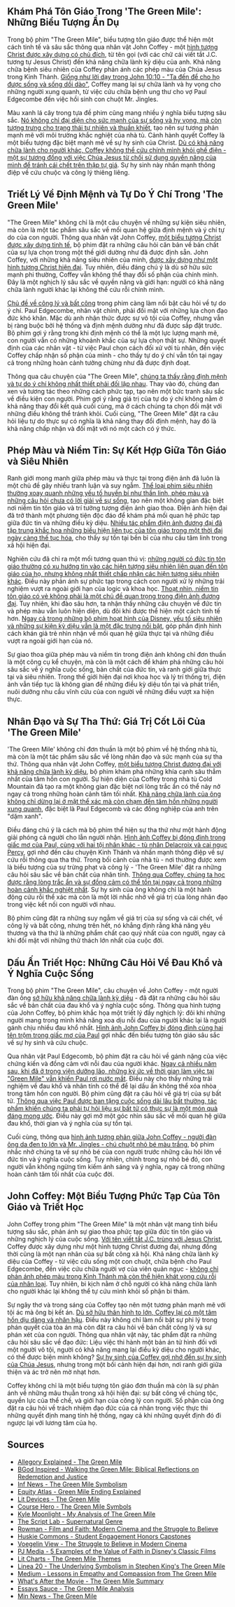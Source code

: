 ## Khám Phá Tôn Giáo Trong 'The Green Mile': Những Biểu Tượng Ẩn Dụ

Trong bộ phim "The Green Mile", biểu tượng tôn giáo được thể hiện một cách tinh tế và sâu sắc thông qua nhân vật John Coffey - một [hình tượng Christ được xây dựng có chủ đích](https://allegoryexplained.com/the-green-mile/), từ tên gọi (với các chữ cái viết tắt J.C. tương tự Jesus Christ) đến khả năng chữa lành kỳ diệu của anh. Khả năng chữa bệnh siêu nhiên của Coffey phản ánh các phép màu của Chúa Jesus trong Kinh Thánh. [Giống như lời dạy trong John 10:10 - "Ta đến để cho họ được sống và sống dồi dào"](https://bgodinspired.com/index.php/entertainment/movies/walking-the-green-mile-biblical-reflections-on-redemption-and-justice/), Coffey mang lại sự chữa lành và hy vọng cho những người xung quanh, từ việc cứu chữa bệnh ung thư cho vợ Paul Edgecombe đến việc hồi sinh con chuột Mr. Jingles.

Màu xanh lá cây trong tựa đề phim cũng mang nhiều ý nghĩa biểu tượng sâu sắc. [Nó không chỉ đại diện cho sức mạnh của sự sống và hy vọng, mà còn tượng trưng cho trạng thái tự nhiên và thuần khiết](https://inf.news/en/entertainment/231d10a0e5d40f4f042a2ff734fe0064.html), tạo nên sự tương phản mạnh mẽ với môi trường khắc nghiệt của nhà tù. Cảnh hành quyết Coffey là một biểu tượng đặc biệt mạnh mẽ về sự hy sinh của Christ. [Dù có khả năng chữa lành cho người khác, Coffey không thể cứu chính mình khỏi ghế điện - một sự tương đồng với việc Chúa Jesus từ chối sử dụng quyền năng của mình để tránh cái chết trên thập tự giá](https://equityatlas.org/green-mile-ending-explained/). Sự hy sinh này nhấn mạnh thông điệp về cứu chuộc và công lý thiêng liêng.

## Triết Lý Về Định Mệnh và Tự Do Ý Chí Trong 'The Green Mile'

"The Green Mile" không chỉ là một câu chuyện về những sự kiện siêu nhiên, mà còn là một tác phẩm sâu sắc về mối quan hệ giữa định mệnh và ý chí tự do của con người. Thông qua nhân vật John Coffey, [một biểu tượng Christ được xây dựng tinh tế](https://allegoryexplained.com/the-green-mile/), bộ phim đặt ra những câu hỏi căn bản về bản chất của sự lựa chọn trong một thế giới dường như đã được định sẵn. John Coffey, với những khả năng siêu nhiên của mình, [được xây dựng như một hình tượng Christ hiện đại](https://www.coursehero.com/lit/The-Green-Mile/symbols/). Tuy nhiên, điều đáng chú ý là dù sở hữu sức mạnh phi thường, Coffey vẫn không thể thay đổi số phận của chính mình. Đây là một nghịch lý sâu sắc về quyền năng và giới hạn: người có khả năng chữa lành người khác lại không thể cứu rỗi chính mình.

[Chủ đề về công lý và bất công](https://litdevices.com/literature/green-mile/) trong phim càng làm nổi bật câu hỏi về tự do ý chí. Paul Edgecombe, nhân vật chính, phải đối mặt với những lựa chọn đạo đức khó khăn. Mặc dù anh nhận thức được sự vô tội của Coffey, nhưng vẫn bị ràng buộc bởi hệ thống và định mệnh dường như đã được sắp đặt trước. Bộ phim gợi ý rằng trong khi định mệnh có thể là một lực lượng mạnh mẽ, con người vẫn có những khoảnh khắc của sự lựa chọn thật sự. Những quyết định của các nhân vật - từ việc Paul chọn cách đối xử với tù nhân, đến việc Coffey chấp nhận số phận của mình - cho thấy tự do ý chí vẫn tồn tại ngay cả trong những hoàn cảnh tưởng chừng như đã được định đoạt.

Thông qua câu chuyện của "The Green Mile", [chúng ta thấy rằng định mệnh và tự do ý chí không nhất thiết phải đối lập nhau](https://kylemoonlight.wordpress.com/2019/07/02/my-analysis-of-the-green-mile/). Thay vào đó, chúng đan xen và tương tác theo những cách phức tạp, tạo nên một bức tranh sâu sắc về điều kiện con người. Phim gợi ý rằng giá trị của tự do ý chí không nằm ở khả năng thay đổi kết quả cuối cùng, mà ở cách chúng ta chọn đối mặt với những điều không thể tránh khỏi. Cuối cùng, "The Green Mile" đặt ra câu hỏi liệu tự do thực sự có nghĩa là khả năng thay đổi định mệnh, hay đó là khả năng chấp nhận và đối mặt với nó một cách có ý thức.

## Phép Màu và Niềm Tin: Sự Kết Hợp Giữa Tôn Giáo và Siêu Nhiên

Ranh giới mong manh giữa phép màu và thực tại trong điện ảnh đã luôn là một chủ đề gây nhiều tranh luận và suy ngẫm. [Thể loại phim siêu nhiên thường xoay quanh những yếu tố huyền bí như thần linh, phép màu và những câu hỏi chưa có lời giải về sự sống](https://thescriptlab.com/screenplay/genre/992-supernatural/), tạo nên một không gian đặc biệt nơi niềm tin tôn giáo và trí tưởng tượng điện ảnh giao thoa. Điện ảnh hiện đại đã trở thành một phương tiện độc đáo để khám phá mối quan hệ phức tạp giữa đức tin và những điều kỳ diệu. [Nhiều tác phẩm điện ảnh đương đại đã tập trung khắc họa những biểu hiện liên tục của tôn giáo trong một thời đại ngày càng thế tục hóa](https://rowman.com/ISBN/9781666934045/Film-and-Faith-Modern-Cinema-and-the-Struggle-to-Believe), cho thấy sự tồn tại bền bỉ của nhu cầu tâm linh trong xã hội hiện đại.

Nghiên cứu đã chỉ ra một mối tương quan thú vị: [những người có đức tin tôn giáo thường có xu hướng tin vào các hiện tượng siêu nhiên liên quan đến tôn giáo của họ, nhưng không nhất thiết chấp nhận các hiện tượng siêu nhiên khác](https://huskiecommons.lib.niu.edu/cgi/viewcontent.cgi?article=2065&context=studentengagement-honorscapstones). Điều này phản ánh sự phức tạp trong cách con người xử lý những trải nghiệm vượt ra ngoài giới hạn của logic và khoa học. [Thoạt nhìn, niềm tin tôn giáo có vẻ không phải là một chủ đề quan trọng trong điện ảnh đương đại](https://voegelinview.com/the-struggle-to-believe-in-modern-cinema/). Tuy nhiên, khi đào sâu hơn, ta nhận thấy những câu chuyện về đức tin và phép màu vẫn luôn hiện diện, dù đôi khi được thể hiện một cách tinh tế hơn. [Ngay cả trong những bộ phim hoạt hình của Disney, yếu tố siêu nhiên và những sự kiện kỳ diệu vẫn là một đặc trưng nổi bật](https://pjmedia.com/chris-queen/2013/05/10/5-examples-of-the-value-of-faith-in-disneys-classic-films-n145398), góp phần định hình cách khán giả trẻ nhìn nhận về mối quan hệ giữa thực tại và những điều vượt ra ngoài giới hạn của nó.

Sự giao thoa giữa phép màu và niềm tin trong điện ảnh không chỉ đơn thuần là một công cụ kể chuyện, mà còn là một cách để khám phá những câu hỏi sâu sắc về ý nghĩa cuộc sống, bản chất của đức tin, và ranh giới giữa thực tại và siêu nhiên. Trong thế giới hiện đại nơi khoa học và lý trí thống trị, điện ảnh vẫn tiếp tục là không gian để những điều kỳ diệu tồn tại và phát triển, nuôi dưỡng nhu cầu vĩnh cửu của con người về những điều vượt xa hiện thực.

## Nhân Đạo và Sự Tha Thứ: Giá Trị Cốt Lõi Của 'The Green Mile'

'The Green Mile' không chỉ đơn thuần là một bộ phim về hệ thống nhà tù, mà còn là một tác phẩm sâu sắc về lòng nhân đạo và sức mạnh của sự tha thứ. Thông qua nhân vật John Coffey, [một biểu tượng Christ đương đại với khả năng chữa lành kỳ diệu](https://allegoryexplained.com/the-green-mile/), bộ phim khám phá những khía cạnh sâu thẳm nhất của tâm hồn con người. Sự hiện diện của Coffey trong nhà tù Cold Mountain đã tạo ra một không gian đặc biệt nơi lòng trắc ẩn có thể nảy nở ngay cả trong những hoàn cảnh tăm tối nhất. [Khả năng chữa lành của ông không chỉ dừng lại ở mặt thể xác mà còn chạm đến tâm hồn những người xung quanh](https://www.litcharts.com/lit/the-green-mile/themes/love-compassion-and-healing), đặc biệt là Paul Edgecomb và các đồng nghiệp của anh trên "dặm xanh".

Điều đáng chú ý là cách mà bộ phim thể hiện sự tha thứ như một hành động giải phóng cả người cho lẫn người nhận. [Hình ảnh Coffey bị đóng đinh trong giấc mơ của Paul, cùng với hai tội nhân khác - tù nhân Delacroix và cai ngục Percy](https://linea20.blog/2019/03/11/the-underlying-symbolism-in-stephen-kings-the-green-mile/), gợi nhớ đến câu chuyện Kinh Thánh và nhấn mạnh thông điệp về sự cứu rỗi thông qua tha thứ. Trong bối cảnh của nhà tù - nơi thường được xem là biểu tượng của sự trừng phạt và công lý - 'The Green Mile' đặt ra những câu hỏi sâu sắc về bản chất của nhân tính. [Thông qua Coffey, chúng ta học được rằng lòng trắc ẩn và sự đồng cảm có thể tồn tại ngay cả trong những hoàn cảnh khắc nghiệt nhất](https://medium.com/@arslan.muhammed/lessons-in-empathy-and-compassion-from-the-green-mile-fc155cead041). Sự hy sinh của ông không chỉ là một hành động cứu rỗi thể xác mà còn là một lời nhắc nhở về giá trị của lòng nhân đạo trong việc kết nối con người với nhau.

Bộ phim cũng đặt ra những suy ngẫm về giá trị của sự sống và cái chết, về công lý và bất công, nhưng trên hết, nó khẳng định rằng khả năng yêu thương và tha thứ là những phẩm chất cao quý nhất của con người, ngay cả khi đối mặt với những thử thách lớn nhất của cuộc đời.

## Dấu Ấn Triết Học: Những Câu Hỏi Về Đau Khổ và Ý Nghĩa Cuộc Sống

Trong bộ phim "The Green Mile", câu chuyện về John Coffey - một người đàn ông [sở hữu khả năng chữa lành kỳ diệu](https://min.news/en/entertainment/fb6532f590535a97d7ed4dfd4ba4debb.html) - đã đặt ra những câu hỏi sâu sắc về bản chất của đau khổ và ý nghĩa cuộc sống. Thông qua hình tượng của John Coffey, bộ phim khắc họa một triết lý đầy nghịch lý: đôi khi những người mang trong mình khả năng xoa dịu nỗi đau của người khác lại là người gánh chịu nhiều đau khổ nhất. [Hình ảnh John Coffey bị đóng đinh cùng hai tên trộm trong giấc mơ của Paul](https://linea20.blog/2019/03/11/the-underlying-symbolism-in-stephen-kings-the-green-mile/) gợi nhắc đến biểu tượng tôn giáo sâu sắc về sự hy sinh và cứu chuộc.

Qua nhân vật Paul Edgecomb, bộ phim đặt ra câu hỏi về gánh nặng của việc chứng kiến và đồng cảm với nỗi đau của người khác. [Ngay cả nhiều năm sau, khi đã ở trong viện dưỡng lão, những ký ức về thời gian làm việc tại "Green Mile" vẫn khiến Paul rơi nước mắt](https://www.whatsafterthemovie.com/summary/the-green-mile). Điều này cho thấy những trải nghiệm về đau khổ và nhân tính có thể để lại dấu ấn không thể xóa nhòa trong tâm hồn con người. Bộ phim cũng đặt ra câu hỏi về giá trị của sự bất tử. [Thông qua việc Paul được ban tặng cuộc sống dài lâu bất thường, tác phẩm khiến chúng ta phải tự hỏi liệu sự bất tử có thực sự là một món quà đáng mong ước](https://linea20.blog/2019/03/11/the-underlying-symbolism-in-stephen-kings-the-green-mile/). Điều này gợi mở một góc nhìn sâu sắc về mối quan hệ giữa đau khổ, thời gian và ý nghĩa của sự tồn tại.

Cuối cùng, thông qua [hình ảnh tương phản giữa John Coffey - người đàn ông da đen to lớn và Mr. Jingles - chú chuột nhỏ bé màu trắng](https://linea20.blog/2019/03/11/the-underlying-symbolism-in-stephen-kings-the-green-mile/), bộ phim nhắc nhở chúng ta về sự nhỏ bé của con người trước những câu hỏi lớn về đức tin và ý nghĩa cuộc sống. Tuy nhiên, chính trong sự nhỏ bé đó, con người vẫn không ngừng tìm kiếm ánh sáng và ý nghĩa, ngay cả trong những hoàn cảnh tăm tối nhất của cuộc đời.

## John Coffey: Một Biểu Tượng Phức Tạp Của Tôn Giáo và Triết Học

John Coffey trong phim "The Green Mile" là một nhân vật mang tính biểu tượng sâu sắc, phản ánh sự giao thoa phức tạp giữa đức tin tôn giáo và những nghịch lý của cuộc sống. [Với tên viết tắt J.C. trùng với Jesus Christ](https://allegoryexplained.com/the-green-mile/), Coffey được xây dựng như một hình tượng Christ đương đại, nhưng đồng thời cũng là một nạn nhân của sự bất công xã hội. Khả năng chữa lành kỳ diệu của Coffey - từ việc cứu sống một con chuột, chữa bệnh cho Paul Edgecombe, đến việc cứu chữa người vợ của viên quản ngục - [không chỉ phản ánh phép màu trong Kinh Thánh mà còn thể hiện khát vọng cứu rỗi của nhân loại](https://www.essaysauce.com/media-essays/the-green-mile-analysis/). Tuy nhiên, bi kịch nằm ở chỗ người có khả năng chữa lành cho người khác lại không thể tự cứu mình khỏi số phận bi thảm.

Sự ngây thơ và trong sáng của Coffey tạo nên một tương phản mạnh mẽ với tội ác mà ông bị kết án. [Dù sở hữu thân hình to lớn, Coffey lại có một tâm hồn dịu dàng và nhân hậu](https://allegoryexplained.com/the-green-mile/). Điều này không chỉ làm nổi bật sự phi lý trong phán quyết của tòa án mà còn đặt ra câu hỏi về bản chất công lý và sự phán xét của con người. Thông qua nhân vật này, tác phẩm đặt ra những câu hỏi sâu sắc về đạo đức: Liệu việc thi hành một bản án tử hình đối với một người vô tội, người có khả năng mang lại điều kỳ diệu cho người khác, có thể được biện minh không? [Sự hy sinh của Coffey gợi nhớ đến sự hy sinh của Chúa Jesus](https://kylemoonlight.wordpress.com/2019/07/02/my-analysis-of-the-green-mile/), nhưng trong một bối cảnh hiện đại hơn, nơi ranh giới giữa thiện và ác trở nên mờ nhạt hơn.

Coffey không chỉ là một biểu tượng tôn giáo đơn thuần mà còn là sự phản ánh về những mâu thuẫn trong xã hội hiện đại: sự bất công về chủng tộc, quyền lực của thể chế, và giới hạn của công lý con người. Số phận của ông đặt ra câu hỏi về trách nhiệm đạo đức của cá nhân trong việc thực thi những quyết định mang tính hệ thống, ngay cả khi những quyết định đó đi ngược lại với lương tâm của họ.

## Sources
- [Allegory Explained - The Green Mile](https://allegoryexplained.com/the-green-mile/)
- [BGod Inspired - Walking the Green Mile: Biblical Reflections on Redemption and Justice](https://bgodinspired.com/index.php/entertainment/movies/walking-the-green-mile-biblical-reflections-on-redemption-and-justice/)
- [Inf News - The Green Mile Symbolism](https://inf.news/en/entertainment/231d10a0e5d40f4f042a2ff734fe0064.html)
- [Equity Atlas - Green Mile Ending Explained](https://equityatlas.org/green-mile-ending-explained/)
- [Lit Devices - The Green Mile](https://litdevices.com/literature/green-mile/)
- [Course Hero - The Green Mile Symbols](https://www.coursehero.com/lit/The-Green-Mile/symbols/)
- [Kyle Moonlight - My Analysis of The Green Mile](https://kylemoonlight.wordpress.com/2019/07/02/my-analysis-of-the-green-mile/)
- [The Script Lab - Supernatural Genre](https://thescriptlab.com/screenplay/genre/992-supernatural/)
- [Rowman - Film and Faith: Modern Cinema and the Struggle to Believe](https://rowman.com/ISBN/9781666934045/Film-and-Faith-Modern-Cinema-and-the-Struggle-to-Believe)
- [Huskie Commons - Student Engagement Honors Capstones](https://huskiecommons.lib.niu.edu/cgi/viewcontent.cgi?article=2065&context=studentengagement-honorscapstones)
- [Voegelin View - The Struggle to Believe in Modern Cinema](https://voegelinview.com/the-struggle-to-believe-in-modern-cinema/)
- [PJ Media - 5 Examples of the Value of Faith in Disney's Classic Films](https://pjmedia.com/chris-queen/2013/05/10/5-examples-of-the-value-of-faith-in-disneys-classic-films-n145398)
- [Lit Charts - The Green Mile Themes](https://www.litcharts.com/lit/the-green-mile/themes/love-compassion-and-healing)
- [Linea 20 - The Underlying Symbolism in Stephen King's The Green Mile](https://linea20.blog/2019/03/11/the-underlying-symbolism-in-stephen-kings-the-green-mile/)
- [Medium - Lessons in Empathy and Compassion from The Green Mile](https://medium.com/@arslan.muhammed/lessons-in-empathy-and-compassion-from-the-green-mile-fc155cead041)
- [What's After the Movie - The Green Mile Summary](https://www.whatsafterthemovie.com/summary/the-green-mile)
- [Essays Sauce - The Green Mile Analysis](https://www.essaysauce.com/media-essays/the-green-mile-analysis/)
- [Min News - The Green Mile](https://min.news/en/entertainment/fb6532f590535a97d7ed4dfd4ba4debb.html)
